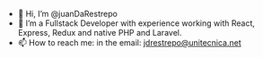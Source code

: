 - 👋 Hi, I’m @juanDaRestrepo
- 👀 I’m a Fullstack Developer with experience working with React, Express, Redux and native PHP and Laravel.
- 📫 How to reach me: in the email: jdrestrepo@unitecnica.net

<!---
juanDaRestrepo/juanDaRestrepo is a ✨ special ✨ repository because its `README.md` (this file) appears on your GitHub profile.
You can click the Preview link to take a look at your changes.
--->
